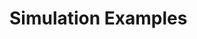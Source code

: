 <!-- doxy
\page refrunSimExamples Simulation Examples
/doxy -->

# Simulation Examples

<!-- doxy
* \subpage refrunSimExamplesPythia8
* \subpage refrunSimExamplesPythiaHepMCWrapper
* \subpage refrunSimExamplesHF_Embedding_Pythia8
* \subpage refrunSimExamplesSignal_ImpactB
* \subpage refrunSimExamplesTrigger_ImpactB_Pythia8
* \subpage refrunSimExamplesAdaptive_Pythia8
* \subpage refrunSimExamplesAliRoot_Hijing
* \subpage refrunSimExamplesAliRoot_AMPT
* \subpage refrunSimExamplesHepMC
* \subpage refrunSimExamplesHepMC_STARlight
* \subpage refrunSimExamplesHepMC_EPOS4
* \subpage refrunSimExamplesHybrid
* \subpage refrunSimExamplesHybrid_parallel
* \subpage refrunSimExamplesJet_Embedding_Pythia8
* \subpage refrunSimExamplesMcTracksToAOD
* \subpage refrunSimExamplesMcTracksToAOD
* \subpage refrunSimExamplesPythia
* \subpage refrunSimExamplesForceDecay_Lambda_Neutron_Dalitz
* \subpage refrunSimExamplesJustPrimaryKinematics
* \subpage refrunSimExamplesSelective_Transport
* \subpage refrunSimExamplesSelective_Transport_pi0
* \subpage refrunSimExamplesStepMonitoringSimple1
* \subpage refrunSimExamplesCustom_EventInfo
* \subpage refrunSimExamplesMCTrackToDPL
* \subpage refrunSimExamplesTParticle
/doxy -->
